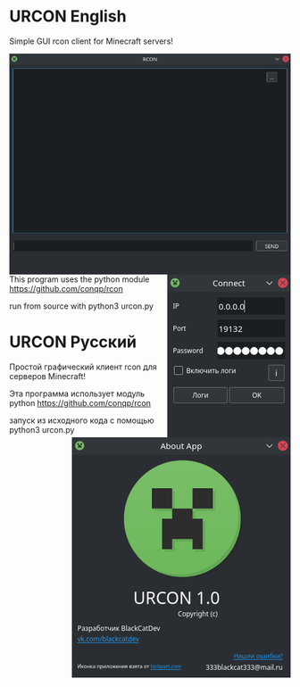 # URCON English
Simple GUI rcon client for Minecraft servers!

<img src="Screenshots/main.png" align="right" />
<img src="Screenshots/connect.png" align="right" />
<img src="Screenshots/about.png" align="right" />

This program uses the python module https://github.com/conqp/rcon

run from source with python3 urcon.py

# URCON Русский
Простой графический клиент rcon для серверов Minecraft!

Эта программа использует модуль python https://github.com/conqp/rcon

запуск из исходного кода с помощью python3 urcon.py

